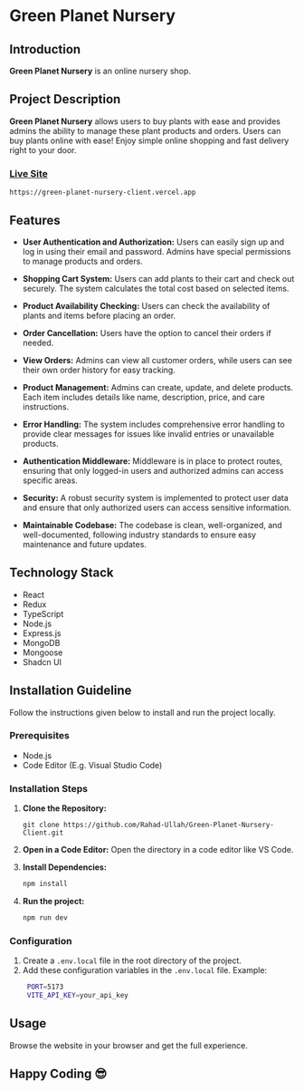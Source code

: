 # Green Planet Nursery

## Introduction

**Green Planet Nursery** is an online nursery shop.

## Project Description

**Green Planet Nursery** allows users to buy plants with ease and provides admins the ability to manage these plant products and orders. Users can buy plants online with ease! Enjoy simple online shopping and fast delivery right to your door.

### [Live Site](https://green-planet-nursery-client.vercel.app)

```base
https://green-planet-nursery-client.vercel.app
```

## Features

- **User Authentication and Authorization:**
  Users can easily sign up and log in using their email and password. Admins have special permissions to manage products and orders.

- **Shopping Cart System:**
  Users can add plants to their cart and check out securely. The system calculates the total cost based on selected items.

- **Product Availability Checking:**
  Users can check the availability of plants and items before placing an order.

- **Order Cancellation:**
  Users have the option to cancel their orders if needed.

- **View Orders:**
  Admins can view all customer orders, while users can see their own order history for easy tracking.

- **Product Management:**
  Admins can create, update, and delete products. Each item includes details like name, description, price, and care instructions.

- **Error Handling:**
  The system includes comprehensive error handling to provide clear messages for issues like invalid entries or unavailable products.

- **Authentication Middleware:**
  Middleware is in place to protect routes, ensuring that only logged-in users and authorized admins can access specific areas.

- **Security:**
  A robust security system is implemented to protect user data and ensure that only authorized users can access sensitive information.

- **Maintainable Codebase:**
  The codebase is clean, well-organized, and well-documented, following industry standards to ensure easy maintenance and future updates.

## Technology Stack

- React
- Redux
- TypeScript
- Node.js
- Express.js
- MongoDB
- Mongoose
- Shadcn UI

## Installation Guideline

Follow the instructions given below to install and run the project locally.

### Prerequisites

- Node.js
- Code Editor (E.g. Visual Studio Code)

### Installation Steps

1. **Clone the Repository:**

   ```base
   git clone https://github.com/Rahad-Ullah/Green-Planet-Nursery-Client.git
   ```

2. **Open in a Code Editor:**
   Open the directory in a code editor like VS Code.
3. **Install Dependencies:**

   ```markdown
   npm install
   ```

4. **Run the project:**

   ```markdown
   npm run dev
   ```

### Configuration

1. Create a `.env.local` file in the root directory of the project.
2. Add these configuration variables in the `.env.local` file.
   Example:
   ```bash
    PORT=5173
    VITE_API_KEY=your_api_key
   ```

## Usage

Browse the website in your browser and get the full experience.

## Happy Coding 😎
